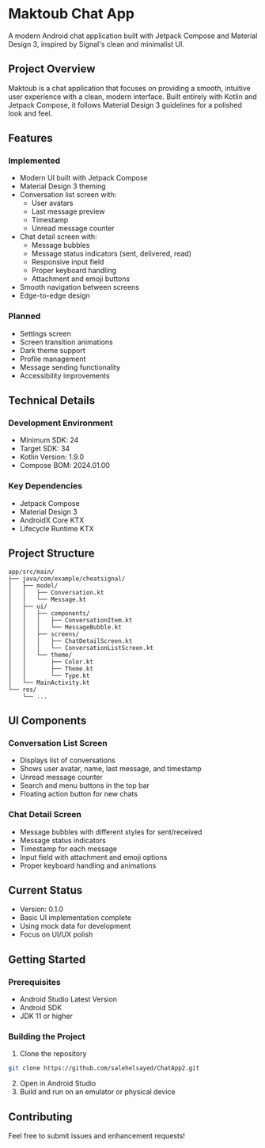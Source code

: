 # Maktoub Chat App

A modern Android chat application built with Jetpack Compose and Material Design 3, inspired by Signal's clean and minimalist UI.

## Project Overview

Maktoub is a chat application that focuses on providing a smooth, intuitive user experience with a clean, modern interface. Built entirely with Kotlin and Jetpack Compose, it follows Material Design 3 guidelines for a polished look and feel.

## Features

### Implemented
- Modern UI built with Jetpack Compose
- Material Design 3 theming
- Conversation list screen with:
  - User avatars
  - Last message preview
  - Timestamp
  - Unread message counter
- Chat detail screen with:
  - Message bubbles
  - Message status indicators (sent, delivered, read)
  - Responsive input field
  - Proper keyboard handling
  - Attachment and emoji buttons
- Smooth navigation between screens
- Edge-to-edge design

### Planned
- Settings screen
- Screen transition animations
- Dark theme support
- Profile management
- Message sending functionality
- Accessibility improvements

## Technical Details

### Development Environment
- Minimum SDK: 24
- Target SDK: 34
- Kotlin Version: 1.9.0
- Compose BOM: 2024.01.00

### Key Dependencies
- Jetpack Compose
- Material Design 3
- AndroidX Core KTX
- Lifecycle Runtime KTX

## Project Structure
```
app/src/main/
├── java/com/example/cheatsignal/
│   ├── model/
│   │   ├── Conversation.kt
│   │   └── Message.kt
│   ├── ui/
│   │   ├── components/
│   │   │   ├── ConversationItem.kt
│   │   │   └── MessageBubble.kt
│   │   ├── screens/
│   │   │   ├── ChatDetailScreen.kt
│   │   │   └── ConversationListScreen.kt
│   │   └── theme/
│   │       ├── Color.kt
│   │       ├── Theme.kt
│   │       └── Type.kt
│   └── MainActivity.kt
└── res/
    └── ...
```

## UI Components

### Conversation List Screen
- Displays list of conversations
- Shows user avatar, name, last message, and timestamp
- Unread message counter
- Search and menu buttons in the top bar
- Floating action button for new chats

### Chat Detail Screen
- Message bubbles with different styles for sent/received
- Message status indicators
- Timestamp for each message
- Input field with attachment and emoji options
- Proper keyboard handling and animations

## Current Status
- Version: 0.1.0
- Basic UI implementation complete
- Using mock data for development
- Focus on UI/UX polish

## Getting Started

### Prerequisites
- Android Studio Latest Version
- Android SDK
- JDK 11 or higher

### Building the Project
1. Clone the repository
```bash
git clone https://github.com/salehelsayed/ChatApp2.git
```
2. Open in Android Studio
3. Build and run on an emulator or physical device

## Contributing
Feel free to submit issues and enhancement requests!
